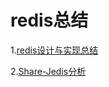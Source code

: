# redis总结

1.[redis设计与实现总结](https://lishq.github.io/tags/Redis/)

2.[Share-Jedis分析](http://www.cnblogs.com/vhua/p/redis_2.html)

